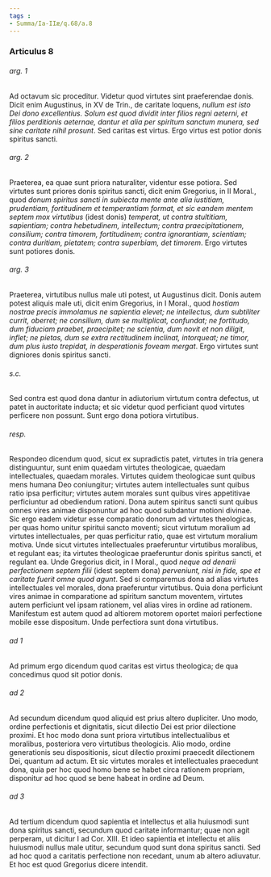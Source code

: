 ```yaml
---
tags : 
- Summa/Ia-IIæ/q.68/a.8
---
```


### Articulus 8

###### arg. 1
Ad octavum sic proceditur. Videtur quod virtutes sint praeferendae donis. Dicit enim Augustinus, in XV de Trin., de caritate loquens, *nullum est isto Dei dono excellentius. Solum est quod dividit inter filios regni aeterni, et filios perditionis aeternae, dantur et alia per spiritum sanctum munera, sed sine caritate nihil prosunt*. Sed caritas est virtus. Ergo virtus est potior donis spiritus sancti.

###### arg. 2
Praeterea, ea quae sunt priora naturaliter, videntur esse potiora. Sed virtutes sunt priores donis spiritus sancti, dicit enim Gregorius, in II Moral., quod *donum spiritus sancti in subiecta mente ante alia iustitiam, prudentiam, fortitudinem et temperantiam format, et sic eandem mentem septem mox virtutibus* (idest donis) *temperat, ut contra stultitiam, sapientiam; contra hebetudinem, intellectum; contra praecipitationem, consilium; contra timorem, fortitudinem; contra ignorantiam, scientiam; contra duritiam, pietatem; contra superbiam, det timorem*. Ergo virtutes sunt potiores donis.

###### arg. 3
Praeterea, virtutibus nullus male uti potest, ut Augustinus dicit. Donis autem potest aliquis male uti, dicit enim Gregorius, in I Moral., quod *hostiam nostrae precis immolamus ne sapientia elevet; ne intellectus, dum subtiliter currit, oberret; ne consilium, dum se multiplicat, confundat; ne fortitudo, dum fiduciam praebet, praecipitet; ne scientia, dum novit et non diligit, inflet; ne pietas, dum se extra rectitudinem inclinat, intorqueat; ne timor, dum plus iusto trepidat, in desperationis foveam mergat*. Ergo virtutes sunt digniores donis spiritus sancti.

###### s.c.
Sed contra est quod dona dantur in adiutorium virtutum contra defectus, ut patet in auctoritate inducta; et sic videtur quod perficiant quod virtutes perficere non possunt. Sunt ergo dona potiora virtutibus.

###### resp.
Respondeo dicendum quod, sicut ex supradictis patet, virtutes in tria genera distinguuntur, sunt enim quaedam virtutes theologicae, quaedam intellectuales, quaedam morales. Virtutes quidem theologicae sunt quibus mens humana Deo coniungitur; virtutes autem intellectuales sunt quibus ratio ipsa perficitur; virtutes autem morales sunt quibus vires appetitivae perficiuntur ad obediendum rationi. Dona autem spiritus sancti sunt quibus omnes vires animae disponuntur ad hoc quod subdantur motioni divinae. Sic ergo eadem videtur esse comparatio donorum ad virtutes theologicas, per quas homo unitur spiritui sancto moventi; sicut virtutum moralium ad virtutes intellectuales, per quas perficitur ratio, quae est virtutum moralium motiva. Unde sicut virtutes intellectuales praeferuntur virtutibus moralibus, et regulant eas; ita virtutes theologicae praeferuntur donis spiritus sancti, et regulant ea. Unde Gregorius dicit, in I Moral., quod *neque ad denarii perfectionem septem filii* (idest septem dona) *perveniunt, nisi in fide, spe et caritate fuerit omne quod agunt*. Sed si comparemus dona ad alias virtutes intellectuales vel morales, dona praeferuntur virtutibus. Quia dona perficiunt vires animae in comparatione ad spiritum sanctum moventem, virtutes autem perficiunt vel ipsam rationem, vel alias vires in ordine ad rationem. Manifestum est autem quod ad altiorem motorem oportet maiori perfectione mobile esse dispositum. Unde perfectiora sunt dona virtutibus.

###### ad 1
Ad primum ergo dicendum quod caritas est virtus theologica; de qua concedimus quod sit potior donis.

###### ad 2
Ad secundum dicendum quod aliquid est prius altero dupliciter. Uno modo, ordine perfectionis et dignitatis, sicut dilectio Dei est prior dilectione proximi. Et hoc modo dona sunt priora virtutibus intellectualibus et moralibus, posteriora vero virtutibus theologicis. Alio modo, ordine generationis seu dispositionis, sicut dilectio proximi praecedit dilectionem Dei, quantum ad actum. Et sic virtutes morales et intellectuales praecedunt dona, quia per hoc quod homo bene se habet circa rationem propriam, disponitur ad hoc quod se bene habeat in ordine ad Deum.

###### ad 3
Ad tertium dicendum quod sapientia et intellectus et alia huiusmodi sunt dona spiritus sancti, secundum quod caritate informantur; quae non agit perperam, ut dicitur I ad Cor. XIII. Et ideo sapientia et intellectu et aliis huiusmodi nullus male utitur, secundum quod sunt dona spiritus sancti. Sed ad hoc quod a caritatis perfectione non recedant, unum ab altero adiuvatur. Et hoc est quod Gregorius dicere intendit.

